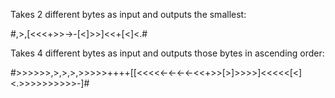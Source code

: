Takes 2 different bytes as input and outputs the smallest: 

#,>,[<<<+>>->-[<]>>]<<+[<]<.#


Takes 4 different bytes as input and outputs those bytes in ascending order:

#>>>>>>,>,>,>,>>>>>++++[[<<<<<-<-<-<-<<+>>[>]>>>>]<<<<<[<]<.>>>>>>>>>>-]#
